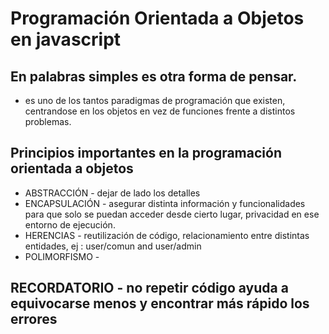 # Programación Orientada a Objetos en javascript

## En palabras simples es otra forma de pensar.

- es uno de los tantos paradigmas de programación que existen, centrandose en los objetos en vez de funciones frente a distintos problemas.

## Principios importantes en la programación orientada a objetos

- ABSTRACCIÓN - dejar de lado los detalles
- ENCAPSULACIÓN - asegurar distinta información y funcionalidades para que solo se puedan acceder desde cierto lugar, privacidad en ese entorno de ejecución.
- HERENCIAS - reutilización de código, relacionamiento entre distintas entidades, ej : user/comun and user/admin
- POLIMORFISMO -

## RECORDATORIO - no repetir código ayuda a equivocarse menos y encontrar más rápido los errores

